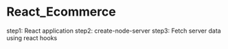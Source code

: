 # React_Ecommerce

step1: React application
step2: create-node-server
step3: Fetch server data using react hooks
